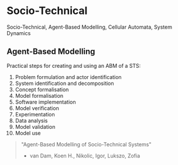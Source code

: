 # Socio-Technical

Socio-Technical, Agent-Based Modelling, Cellular Automata, System Dynamics 

## Agent-Based Modelling

Practical steps for creating and using an ABM of a STS:

1. Problem formulation and actor identification
1. System identification and decomposition
1. Concept formalisation
1. Model formalisation
1. Software implementation
1. Model verification
1. Experimentation
1. Data analysis
1. Model validation
1. Model use

> "Agent-Based Modelling of Socio-Technical Systems"
> - van Dam, Koen H., Nikolic, Igor, Lukszo, Zofia
